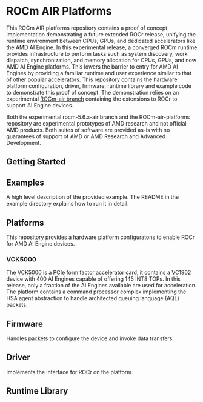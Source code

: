 # ROCm AIR Platforms

This ROCm AIR platforms repository contains a proof of concept implementation demonstrating a future extended ROCr release, unifying the runtime environment between CPUs, GPUs, and dedicated accelerators like the AMD AI Engine. In this experimental release, a converged ROCm runtime provides infrastructure to perform tasks such as system discovery, work dispatch, synchronization, and memory allocation for CPUs, GPUs, and now AMD AI Engine platforms. This lowers the barrier to entry for AMD AI Engines by providing a familiar runtime and user experience similar to that of other popular accelerators. This repository contains the hardware platform configuration, driver, firmware, runtime library and example code to demonstrate this proof of concept. The demonstration relies on an experimental [ROCm-air branch](https://github.com/RadeonOpenCompute/ROCR-Runtime/tree/experimental/rocm-5.6.x-air) containing the extensions to ROCr to support AI Engine devices. 

Both the experimental rocm-5.6.x-air branch and the ROCm-air-platforms repository are experimental prototypes of AMD research and not official AMD products. Both suites of software are provided as-is with no guarantees of support of AMD or AMD Research and Advanced Development.

## Getting Started

## Examples

A high level description of the provided example. The README in the example directory explains how to run it in detail. 

## Platforms

This repository provides a hardware platform configuratons to enable ROCr for AMD AI Engine devices.

### VCK5000 

The [VCK5000](https://www.xilinx.com/products/boards-and-kits/vck5000.html) is a PCIe form factor accelerator card, it contains a VC1902 device with 400 AI Engines capable of offering 145 INT8 TOPs.  In this release, only a fraction of the AI Engines available are used for acceleration. The platform contains a command processor complex implementing the HSA agent abstraction to handle architected queuing language (AQL) packets. 

## Firmware

Handles packets to configure the device and invoke data transfers.

## Driver 

Implements the interface for ROCr on the platform. 

## Runtime Library
